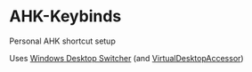 # AHK-Keybinds
Personal AHK shortcut setup


Uses [Windows Desktop Switcher](https://github.com/tanj/windows-desktop-switcher) (and [VirtualDesktopAccessor](https://github.com/Ciantic/VirtualDesktopAccessor))
